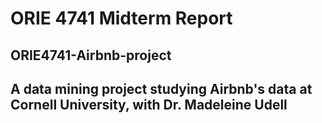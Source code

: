 # ORIE 4741 Midterm Report


## ORIE4741-Airbnb-project
## A data mining project studying Airbnb's data at Cornell University, with Dr. Madeleine Udell
